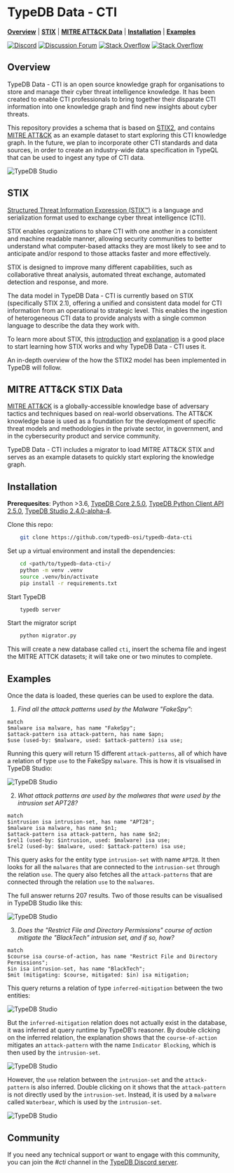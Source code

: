 

# TypeDB Data - CTI

**[Overview](#overview)** | **[STIX](#stix)** | **[MITRE ATT&CK Data](#mitre-attck-stix-data)** | **[Installation](#installation)** | **[Examples](#examples)**

[![Discord](https://img.shields.io/discord/665254494820368395?color=7389D8&label=chat&logo=discord&logoColor=ffffff)](https://vaticle.com/discord)
[![Discussion Forum](https://img.shields.io/discourse/https/forum.vaticle.com/topics.svg)](https://forum.vaticle.com)
[![Stack Overflow](https://img.shields.io/badge/stackoverflow-typedb-796de3.svg)](https://stackoverflow.com/questions/tagged/typedb)
[![Stack Overflow](https://img.shields.io/badge/stackoverflow-typeql-3dce8c.svg)](https://stackoverflow.com/questions/tagged/typeql)

## Overview
TypeDB Data - CTI is an open source knowledge graph for organisations to store and manage their cyber threat intelligence knowledge. It has been created to enable CTI professionals to bring together their disparate CTI information into one knowledge graph and find new insights about cyber threats.

This repository provides a schema that is based on [STIX2](https://oasis-open.github.io/cti-documentation/), and contains [MITRE ATT&CK](https://github.com/mitre-attack/attack-stix-data) as an example dataset to start exploring this CTI knowledge graph. In the future, we plan to incorporate other CTI standards and data sources, in order to create an industry-wide data specification in TypeQL that can be used to ingest any type of CTI data. 

![TypeDB Studio](Images/query_0.png)


## STIX

[Structured Threat Information Expression (STIX™)](https://oasis-open.github.io/cti-documentation/) is a language and serialization format used to exchange cyber threat intelligence (CTI).

STIX enables organizations to share CTI with one another in a consistent and machine readable manner, allowing security communities to better understand what computer-based attacks they are most likely to see and to anticipate and/or respond to those attacks faster and more effectively.

STIX is designed to improve many different capabilities, such as collaborative threat analysis, automated threat exchange, automated detection and response, and more.

The data model in TypeDB Data - CTI is currently based on STIX (specifically STIX 2.1), offering a unified and consistent data model for CTI information from an operational to strategic level. This enables the ingestion of heterogeneous CTI data to provide analysts with a single common language to describe the data they work with.  

To learn more about STIX, this [introduction](https://oasis-open.github.io/cti-documentation/stix/walkthrough) and [explanation](https://oasis-open.github.io/cti-documentation/examples/visualized-sdo-relationships) is a good place to start learning how STIX works and why TypeDB Data - CTI uses it. 

An in-depth overview of the how the STIX2 model has been implemented in TypeDB will follow. 

## MITRE ATT&CK STIX Data

[MITRE ATT&CK](https://github.com/mitre-attack/attack-stix-data) is a globally-accessible knowledge base of adversary tactics and techniques based on real-world observations. The ATT&CK knowledge base is used as a foundation for the development of specific threat models and methodologies in the private sector, in government, and in the cybersecurity product and service community.

TypeDB Data - CTI includes a migrator to load MITRE ATT&CK STIX and serves as an example datasets to quickly start exploring the knowledge graph. 

## Installation 

**Prerequesites**: Python >3.6,  [TypeDB Core 2.5.0](https://vaticle.com/download#core),  [TypeDB Python Client API 2.5.0](https://docs.vaticle.com/docs/client-api/python),  [TypeDB Studio 2.4.0-alpha-4](https://vaticle.com/download#typedb-studio).

Clone this repo:

```bash 
    git clone https://github.com/typedb-osi/typedb-data-cti
```

Set up a virtual environment and install the dependencies:

```bash
    cd <path/to/typedb-data-cti>/
    python -m venv .venv
    source .venv/bin/activate
    pip install -r requirements.txt
```
Start TypeDB
```bash 
    typedb server
```
Start the migrator script

```bash
    python migrator.py
```
This will create a new database called `cti`, insert the schema file and ingest the MITRE ATTCK datasets; it will take one or two minutes to complete. 

## Examples

Once the data is loaded, these queries can be used to explore the data. 

1. *Find all the attack patterns used by the Malware "FakeSpy"*:
```
match 
$malware isa malware, has name "FakeSpy";
$attack-pattern isa attack-pattern, has name $apn;
$use (used-by: $malware, used: $attack-pattern) isa use; 
```

Running this query will return 15 different `attack-patterns`, all of which have a relation of type `use` to the FakeSpy `malware`. This is how it is visualised in TypeDB Studio: 

![TypeDB Studio](Images/query_1.png)

2. *What attack patterns are used by the malwares that were used by the intrusion set APT28?*
```
match 
$intrusion isa intrusion-set, has name "APT28"; 
$malware isa malware, has name $n1; 
$attack-pattern isa attack-pattern, has name $n2;
$rel1 (used-by: $intrusion, used: $malware) isa use; 
$rel2 (used-by: $malware, used: $attack-pattern) isa use; 
```
This query asks for the entity type `intrusion-set` with name `APT28`. It then looks for all the `malwares` that are connected to the `intrusion-set` through the relation `use`. The query also fetches all the `attack-patterns` that are connected through the relation `use` to the `malwares`.

The full answer returns 207 results. Two of those results can be visualised in TypeDB Studio like this: 

![TypeDB Studio](Images/query_2.png)

3. *Does the "Restrict File and Directory Permissions" course of action mitigate the "BlackTech" intrusion set, and if so, how?*
```
match
$course isa course-of-action, has name "Restrict File and Directory Permissions";
$in isa intrusion-set, has name "BlackTech";  
$mit (mitigating: $course, mitigated: $in) isa mitigation;
```
This query returns a relation of type `inferred-mitigation` between the two entities: 
 
![TypeDB Studio](Images/query_3.png)

But the `inferred-mitigation` relation does not actually exist in the database, it was inferred at query runtime by TypeDB's reasoner. By double clicking on the inferred relation, the explanation shows that the `course-of-action` mitigates an `attack-pattern` with the name `Indicator Blocking`, which is then used by the `intrusion-set`.

![TypeDB Studio](Images/query_4.png)

However, the `use` relation between the `intrusion-set` and the `attack-pattern` is also inferred. Double clicking on it shows that the `attack-pattern` is not directly used by the `intrusion-set`. Instead, it is used by a `malware` called `Waterbear`, which is used by the `intrusion-set`.

![TypeDB Studio](Images/query_5.png)

## Community
If you need any technical support or want to engage with this community, you can join the *#cti* channel in the [TypeDB Discord server](https://vaticle.com/typedb). 
